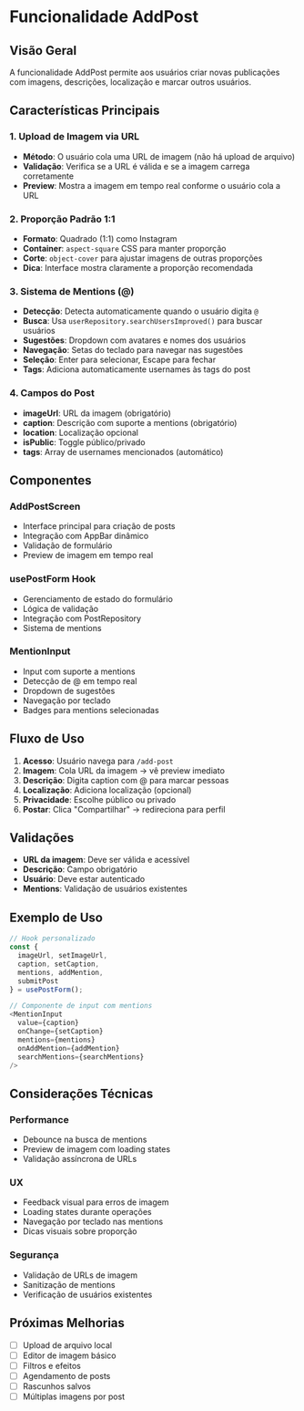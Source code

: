 # Funcionalidade AddPost

## Visão Geral

A funcionalidade AddPost permite aos usuários criar novas publicações com imagens, descrições, localização e marcar outros usuários.

## Características Principais

### 1. Upload de Imagem via URL
- **Método**: O usuário cola uma URL de imagem (não há upload de arquivo)
- **Validação**: Verifica se a URL é válida e se a imagem carrega corretamente
- **Preview**: Mostra a imagem em tempo real conforme o usuário cola a URL

### 2. Proporção Padrão 1:1
- **Formato**: Quadrado (1:1) como Instagram
- **Container**: `aspect-square` CSS para manter proporção
- **Corte**: `object-cover` para ajustar imagens de outras proporções
- **Dica**: Interface mostra claramente a proporção recomendada

### 3. Sistema de Mentions (@)
- **Detecção**: Detecta automaticamente quando o usuário digita `@`
- **Busca**: Usa `userRepository.searchUsersImproved()` para buscar usuários
- **Sugestões**: Dropdown com avatares e nomes dos usuários
- **Navegação**: Setas do teclado para navegar nas sugestões
- **Seleção**: Enter para selecionar, Escape para fechar
- **Tags**: Adiciona automaticamente usernames às tags do post

### 4. Campos do Post
- **imageUrl**: URL da imagem (obrigatório)
- **caption**: Descrição com suporte a mentions (obrigatório)
- **location**: Localização opcional
- **isPublic**: Toggle público/privado
- **tags**: Array de usernames mencionados (automático)

## Componentes

### AddPostScreen
- Interface principal para criação de posts
- Integração com AppBar dinâmico
- Validação de formulário
- Preview de imagem em tempo real

### usePostForm Hook
- Gerenciamento de estado do formulário
- Lógica de validação
- Integração com PostRepository
- Sistema de mentions

### MentionInput
- Input com suporte a mentions
- Detecção de @ em tempo real
- Dropdown de sugestões
- Navegação por teclado
- Badges para mentions selecionadas

## Fluxo de Uso

1. **Acesso**: Usuário navega para `/add-post`
2. **Imagem**: Cola URL da imagem → vê preview imediato
3. **Descrição**: Digita caption com @ para marcar pessoas
4. **Localização**: Adiciona localização (opcional)
5. **Privacidade**: Escolhe público ou privado
6. **Postar**: Clica "Compartilhar" → redireciona para perfil

## Validações

- **URL da imagem**: Deve ser válida e acessível
- **Descrição**: Campo obrigatório
- **Usuário**: Deve estar autenticado
- **Mentions**: Validação de usuários existentes

## Exemplo de Uso

```typescript
// Hook personalizado
const {
  imageUrl, setImageUrl,
  caption, setCaption,
  mentions, addMention,
  submitPost
} = usePostForm();

// Componente de input com mentions
<MentionInput
  value={caption}
  onChange={setCaption}
  mentions={mentions}
  onAddMention={addMention}
  searchMentions={searchMentions}
/>
```

## Considerações Técnicas

### Performance
- Debounce na busca de mentions
- Preview de imagem com loading states
- Validação assíncrona de URLs

### UX
- Feedback visual para erros de imagem
- Loading states durante operações
- Navegação por teclado nas mentions
- Dicas visuais sobre proporção

### Segurança
- Validação de URLs de imagem
- Sanitização de mentions
- Verificação de usuários existentes

## Próximas Melhorias

- [ ] Upload de arquivo local
- [ ] Editor de imagem básico
- [ ] Filtros e efeitos
- [ ] Agendamento de posts
- [ ] Rascunhos salvos
- [ ] Múltiplas imagens por post 
